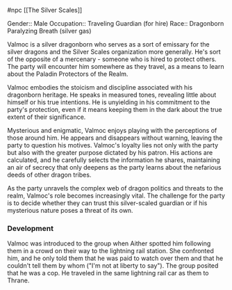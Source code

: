  #npc [[The Silver Scales]]

Gender:: Male
Occupation:: Traveling Guardian (for hire)
Race:: Dragonborn
Paralyzing Breath (silver gas)

Valmoc is a silver dragonborn who serves as a sort of emissary for the silver dragons and the Silver Scales organization more generally. He's sort of the opposite of a mercenary - someone who is hired to protect others. The party will encounter him somewhere as they travel, as a means to learn about the Paladin Protectors of the Realm.

Valmoc embodies the stoicism and discipline associated with his dragonborn heritage. He speaks in measured tones, revealing little about himself or his true intentions. He is unyielding in his commitment to the party's protection, even if it means keeping them in the dark about the true extent of their significance.

Mysterious and enigmatic, Valmoc enjoys playing with the perceptions of those around him. He appears and disappears without warning, leaving the party to question his motives. Valmoc's loyalty lies not only with the party but also with the greater purpose dictated by his patron. His actions are calculated, and he carefully selects the information he shares, maintaining an air of secrecy that only deepens as the party learns about the nefarious deeds of other dragon tribes.

As the party unravels the complex web of dragon politics and threats to the realm, Valmoc's role becomes increasingly vital. The challenge for the party is to decide whether they can trust this silver-scaled guardian or if his mysterious nature poses a threat of its own.

### Development

Valmoc was introduced to the group when Aither spotted him following them in a crowd on their way to the lightning rail station. She confronted him, and he only told them that he was paid to watch over them and that he couldn't tell them by whom ("I'm not at liberty to say"). The group posited that he was a cop. He traveled in the same lightning rail car as them to Thrane.
